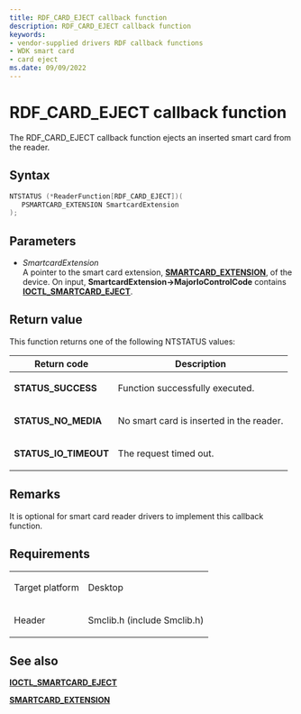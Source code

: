```yaml
---
title: RDF_CARD_EJECT callback function
description: RDF_CARD_EJECT callback function
keywords:
- vendor-supplied drivers RDF callback functions
- WDK smart card
- card eject
ms.date: 09/09/2022
---
```


# RDF\_CARD\_EJECT callback function

The RDF\_CARD\_EJECT callback function ejects an inserted smart card from the reader.

## Syntax

``` c++
NTSTATUS (*ReaderFunction[RDF_CARD_EJECT])(
   PSMARTCARD_EXTENSION SmartcardExtension
);
```

## Parameters

- *SmartcardExtension*  
    A pointer to the smart card extension, [**SMARTCARD\_EXTENSION**](/windows-hardware/drivers/ddi/smclib/ns-smclib-_smartcard_extension), of the device. On input, **SmartcardExtension-\>MajorIoControlCode** contains [**IOCTL\_SMARTCARD\_EJECT**](/windows-hardware/drivers/ddi/winsmcrd/ni-winsmcrd-ioctl_smartcard_eject).

## Return value

This function returns one of the following NTSTATUS values:

<table>
<thead>
<tr class="header">
<th>Return code</th>
<th>Description</th>
</tr>
</thead>
<tbody>
<tr class="odd">
<td><strong>STATUS_SUCCESS</strong></td>
<td><p>Function successfully executed.</p></td>
</tr>
<tr class="even">
<td><strong>STATUS_NO_MEDIA</strong></td>
<td><p>No smart card is inserted in the reader.</p></td>
</tr>
<tr class="odd">
<td><strong>STATUS_IO_TIMEOUT</strong></td>
<td><p>The request timed out.</p></td>
</tr>
</tbody>
</table>

## Remarks

It is optional for smart card reader drivers to implement this callback function.

## Requirements

<table>
<tbody>
<tr class="odd">
<td><p>Target platform</p></td>
<td>Desktop</td>
</tr>
<tr class="even">
<td><p>Header</p></td>
<td>Smclib.h (include Smclib.h)</td>
</tr>
</tbody>
</table>

## See also

[**IOCTL\_SMARTCARD\_EJECT**](https://msdn.microsoft.com/library/ff548901\(v=vs.85\))

[**SMARTCARD\_EXTENSION**](/windows-hardware/drivers/ddi/smclib/ns-smclib-_smartcard_extension)
